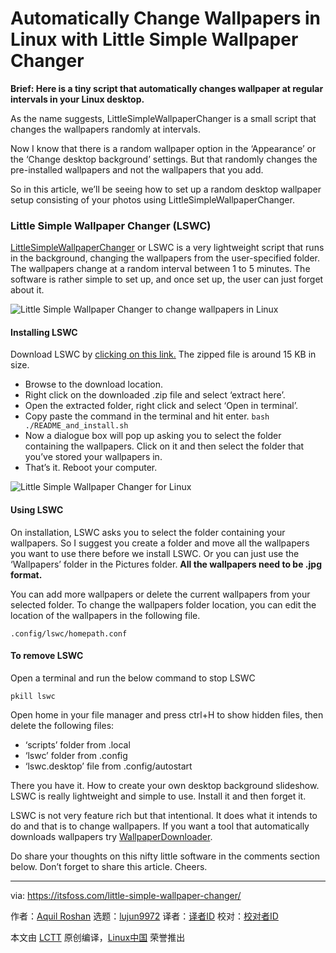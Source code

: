 Automatically Change Wallpapers in Linux with Little Simple Wallpaper Changer
======

**Brief: Here is a tiny script that automatically changes wallpaper at regular intervals in your Linux desktop.**

As the name suggests, LittleSimpleWallpaperChanger is a small script that changes the wallpapers randomly at intervals.

Now I know that there is a random wallpaper option in the ‘Appearance’ or the ‘Change desktop background’ settings. But that randomly changes the pre-installed wallpapers and not the wallpapers that you add.

So in this article, we’ll be seeing how to set up a random desktop wallpaper setup consisting of your photos using LittleSimpleWallpaperChanger.

### Little Simple Wallpaper Changer (LSWC)

[LittleSimpleWallpaperChanger][1] or LSWC is a very lightweight script that runs in the background, changing the wallpapers from the user-specified folder. The wallpapers change at a random interval between 1 to 5 minutes. The software is rather simple to set up, and once set up, the user can just forget about it.

![Little Simple Wallpaper Changer to change wallpapers in Linux][2]

#### Installing LSWC

Download LSWC by [clicking on this link.][3] The zipped file is around 15 KB in size.

  * Browse to the download location.
  * Right click on the downloaded .zip file and select ‘extract here’.
  * Open the extracted folder, right click and select ‘Open in terminal’.
  * Copy paste the command in the terminal and hit enter.
`bash ./README_and_install.sh`
  * Now a dialogue box will pop up asking you to select the folder containing the wallpapers. Click on it and then select the folder that you’ve stored your wallpapers in.
  * That’s it. Reboot your computer.



![Little Simple Wallpaper Changer for Linux][4]

#### Using LSWC

On installation, LSWC asks you to select the folder containing your wallpapers. So I suggest you create a folder and move all the wallpapers you want to use there before we install LSWC. Or you can just use the ‘Wallpapers’ folder in the Pictures folder. **All the wallpapers need to be .jpg format.**

You can add more wallpapers or delete the current wallpapers from your selected folder. To change the wallpapers folder location, you can edit the location of the wallpapers in the
following file.
```
.config/lswc/homepath.conf

```

#### To remove LSWC

Open a terminal and run the below command to stop LSWC
```
pkill lswc

```

Open home in your file manager and press ctrl+H to show hidden files, then delete the following files:

  * ‘scripts’ folder from .local
  * ‘lswc’ folder from .config
  * ‘lswc.desktop’ file from .config/autostart



There you have it. How to create your own desktop background slideshow. LSWC is really lightweight and simple to use. Install it and then forget it.

LSWC is not very feature rich but that intentional. It does what it intends to do and that is to change wallpapers. If you want a tool that automatically downloads wallpapers try [WallpaperDownloader][5].

Do share your thoughts on this nifty little software in the comments section below. Don’t forget to share this article. Cheers.

--------------------------------------------------------------------------------

via: https://itsfoss.com/little-simple-wallpaper-changer/

作者：[Aquil Roshan][a]
选题：[lujun9972](https://github.com/lujun9972)
译者：[译者ID](https://github.com/译者ID)
校对：[校对者ID](https://github.com/校对者ID)

本文由 [LCTT](https://github.com/LCTT/TranslateProject) 原创编译，[Linux中国](https://linux.cn/) 荣誉推出

[a]:https://itsfoss.com/author/aquil/
[1]:https://github.com/LittleSimpleWallpaperChanger/lswc
[2]:https://4bds6hergc-flywheel.netdna-ssl.com/wp-content/uploads/2018/05/Little-simple-wallpaper-changer-2-800x450.jpg
[3]:https://github.com/LittleSimpleWallpaperChanger/lswc/raw/master/Lswc.zip
[4]:https://4bds6hergc-flywheel.netdna-ssl.com/wp-content/uploads/2018/05/Little-simple-wallpaper-changer-1-800x450.jpg
[5]:https://itsfoss.com/wallpaperdownloader-linux/
